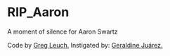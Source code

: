 RIP_Aaron
=========

A moment of silence for Aaron Swartz

Code by <a href="http://fffff.at/greg-leuch/"> Greg Leuch.</a> Instigated by: <a href="http://fffff.at/geraldine-juarez/">Geraldine Juárez.</a> 

